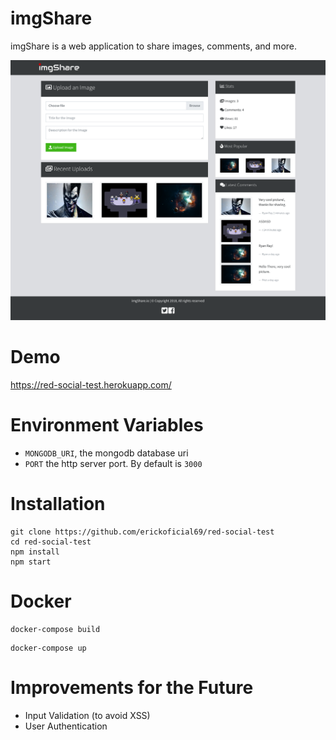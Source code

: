 # imgShare
imgShare is a web application to share images, comments, and more.

![](docs/screenshot1.png)
# Demo
https://red-social-test.herokuapp.com/

# Environment Variables
* `MONGODB_URI`, the mongodb database uri
* `PORT` the http server port. By default is `3000`

# Installation
```
git clone https://github.com/erickoficial69/red-social-test
cd red-social-test
npm install 
npm start
```

# Docker
```
docker-compose build
```
```
docker-compose up
```

# Improvements for the Future
- Input Validation (to avoid XSS)
- User Authentication